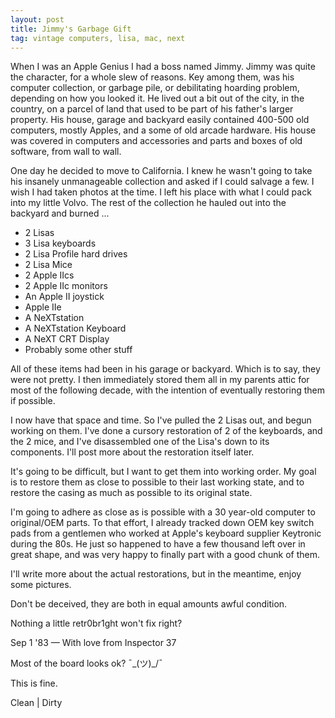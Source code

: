 ```yaml
---
layout: post
title: Jimmy's Garbage Gift
tag: vintage computers, lisa, mac, next
---
```


When I was an Apple Genius I had a boss named Jimmy. Jimmy was quite the character, for a whole slew of reasons. Key among them, was his computer collection, or garbage pile, or debilitating hoarding problem, depending on how you looked it. He lived out a bit out of the city, in the country, on a parcel of land that used to be part of his father's larger property. His house, garage and backyard easily contained 400-500 old computers, mostly Apples, and a some of old arcade hardware. His house was covered in computers and accessories and parts and boxes of old software, from wall to wall.

One day he decided to move to California. I knew he wasn't going to take his insanely unmanageable collection and asked if I could salvage a few. I wish I had taken photos at the time. I left his place with what I could pack into my little Volvo. The rest of the collection he hauled out into the backyard and burned ...
<!--more-->

- 2 Lisas
- 3 Lisa keyboards
- 2 Lisa Profile hard drives
- 2 Lisa Mice
- 2 Apple IIcs
- 2 Apple IIc monitors
- An Apple II joystick
- Apple IIe
- A NeXTstation
- A NeXTstation Keyboard
- A NeXT CRT Display
- Probably some other stuff

All of these items had been in his garage or backyard. Which is to say, they were not pretty. I then immediately stored them all in my parents attic for most of the following decade, with the intention of eventually restoring them if possible.

I now have that space and time. So I've pulled the 2 Lisas out, and begun working on them. I've done a cursory restoration of 2 of the keyboards, and the 2 mice, and I've disassembled one of the Lisa's down to its components. I'll post more about the restoration itself later.

It's going to be difficult, but I want to get them into working order. My goal is to restore them as close to possible to their last working state, and to restore the casing as much as possible to its original state.

I'm going to adhere as close as is possible with a 30 year-old computer to original/OEM parts. To that effort, I already tracked down OEM key switch pads from a gentlemen who worked at Apple's keyboard supplier Keytronic during the 80s. He just so happened to have a few thousand left over in great shape, and was very happy to finally part with a good chunk of them.

I'll write more about the actual restorations, but in the meantime, enjoy some pictures.
 
Don't be deceived, they are both in equal amounts awful condition.

Nothing a little retr0br1ght won't fix right?

Sep 1 '83 — With love from Inspector 37

Most of the board looks ok? ¯\_(ツ)_/¯

This is fine.

Clean \| Dirty


